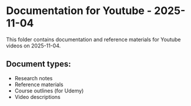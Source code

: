 # Documentation for Youtube - 2025-11-04

This folder contains documentation and reference materials for Youtube videos on 2025-11-04.

## Document types:
- Research notes
- Reference materials
- Course outlines (for Udemy)
- Video descriptions
